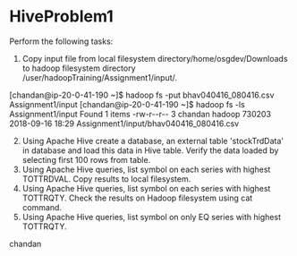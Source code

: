 # HiveProblem1
Perform the following tasks:

1. Copy input file from local filesystem directory/home/osgdev/Downloads to hadoop filesystem directory /user/hadoopTraining/Assignment1/input/.

[chandan@ip-20-0-41-190 ~]$ hadoop fs -put bhav040416_080416.csv Assignment1/input
[chandan@ip-20-0-41-190 ~]$ hadoop fs -ls Assignment1/input
Found 1 items
-rw-r--r--   3 chandan hadoop     730203 2018-09-16 18:29 Assignment1/input/bhav040416_080416.csv

2. Using Apache Hive create a database, an external table 'stockTrdData' in database and load this data in Hive table. Verify the data loaded by selecting first 100 rows from table.
3. Using Apache Hive queries, list symbol on each series with highest TOTTRDVAL. Copy results to local filesystem.
4. Using Apache Hive queries, list symbol on each series with highest TOTTRQTY. Check the results on Hadoop filesystem using cat command.
5. Using Apache Hive queries, list symbol on only EQ series with highest TOTTRQTY.


chandan
